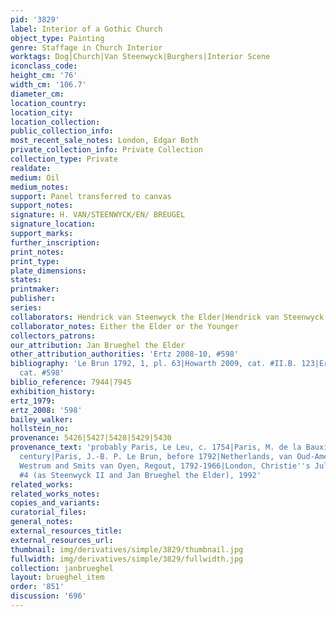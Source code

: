```yaml
---
pid: '3829'
label: Interior of a Gothic Church
object_type: Painting
genre: Staffage in Church Interior
worktags: Dog|Church|Van Steenwyck|Burghers|Interior Scene
iconclass_code:
height_cm: '76'
width_cm: '106.7'
diameter_cm:
location_country:
location_city:
location_collection:
public_collection_info:
most_recent_sale_notes: London, Edgar Both
private_collection_info: Private Collection
collection_type: Private
realdate:
medium: Oil
medium_notes:
support: Panel transferred to canvas
support_notes:
signature: H. VAN/STEENWYCK/EN/ BREUGEL
signature_location:
support_marks:
further_inscription:
print_notes:
print_type:
plate_dimensions:
states:
printmaker:
publisher:
series:
collaborators: Hendrick van Steenwyck the Elder|Hendrick van Steenwyck the Younger
collaborator_notes: Either the Elder or the Younger
collectors_patrons:
our_attribution: Jan Brueghel the Elder
other_attribution_authorities: 'Ertz 2008-10, #598'
bibliography: 'Le Brun 1792, 1, pl. 63|Howarth 2009, cat. #II.B. 123|Ertz 2008-10,
  cat. #598'
biblio_reference: 7944|7945
exhibition_history:
ertz_1979:
ertz_2008: '598'
bailey_walker:
hollstein_no:
provenance: 5426|5427|5428|5429|5430
provenance_text: 'probably Paris, Le Leu, c. 1754|Paris, M. de la Bauxière , mid-18th
  century|Paris, J.-B. P. Le Brun, before 1792|Netherlands, van Oud-Amelisweerd, van
  Westrum and Smits van Oyen, Regout, 1792-1966|London, Christie''s July 10, 1992,
  #4 (as Steenwyck II and Jan Brueghel the Elder), 1992'
related_works:
related_works_notes:
copies_and_variants:
curatorial_files:
general_notes:
external_resources_title:
external_resources_url:
thumbnail: img/derivatives/simple/3829/thumbnail.jpg
fullwidth: img/derivatives/simple/3829/fullwidth.jpg
collection: janbrueghel
layout: brueghel_item
order: '851'
discussion: '696'
---
```

